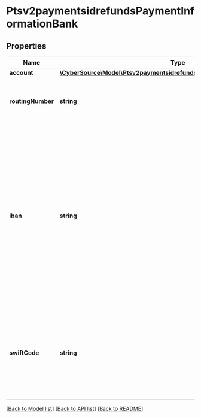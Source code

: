 # Ptsv2paymentsidrefundsPaymentInformationBank

## Properties
Name | Type | Description | Notes
------------ | ------------- | ------------- | -------------
**account** | [**\CyberSource\Model\Ptsv2paymentsidrefundsPaymentInformationBankAccount**](Ptsv2paymentsidrefundsPaymentInformationBankAccount.md) |  | [optional] 
**routingNumber** | **string** | Bank routing number. This is also called the _transit number_. | [optional] 
**iban** | **string** | International Bank Account Number (IBAN) for the bank account. For some countries you can provide this number instead of the traditional bank account information. You can use this field only when scoring a direct debit transaction. | [optional] 
**swiftCode** | **string** | Bank&#39;s SWIFT code. You can use this field only when scoring a direct debit transaction. Required only for crossborder transactions. | [optional] 

[[Back to Model list]](../README.md#documentation-for-models) [[Back to API list]](../README.md#documentation-for-api-endpoints) [[Back to README]](../README.md)


